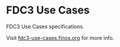 # FDC3 Use Cases

FDC3 Use Cases specifications.

Visit [fdc3-use-cases.finos.org](https://fdc3-use-cases.finos.org) for more info.